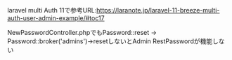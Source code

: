laravel multi Auth 11で参考URL:https://laranote.jp/laravel-11-breeze-multi-auth-user-admin-example/#toc17

NewPasswordController.phpでもPassword::reset →  Password::broker('admins')->resetしないとAdmin RestPasswordが機能しない
